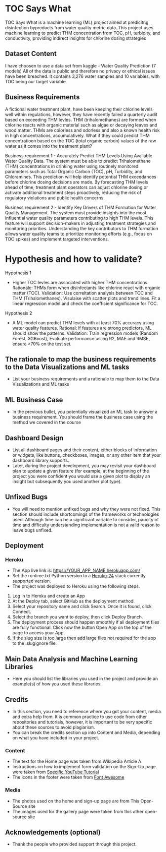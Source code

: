 # TOC Says What

TOC Says What is a machine learning (ML) project aimed at predicitng disinfection byproducts from water quality metric data.
This project uses machine learning to predict THM concentration from TOC, pH, turbidity, and conductivity, providing indirect insights for chlorine dosing strategies

## Dataset Content

I have choosen to use a data set from kaggle - Water Quality Prediction (7 models)
All of the data is public and therefore no privacy or ethical issues have been breached.
It contains 3,276 water samples and 10 variables, with TOC being our target variable.

## Business Requirements

A fictional water treatment plant, have been keeping their chlorine levels well within regulations, however, they have recently failed a quarterly audit based on exceeding THM levles.
THM (trihalomethanes) are formed when chlorine reacts with organic material such as algae or decaying leaves and wood matter. THMs are colorless and odorless and also a known health risk in high concentrations, accumulatively.
What if they could predict THM concentratioon based on the TOC (total organic carbon) values of the raw water as it comes into the treatment plant?

Business requirement 1 - Accurately Predict THM Levels Using Available Water Quality Data.
The system must be able to predict Trihalomethane (THM) concentrations in drinking water using routinely monitored parameters such as Total Organic Carbon (TOC), pH, Turbidity, and Chloramines. This prediction will help identify potential THM exceedances before chlorine dosing decisions are made.
By forecasting THM levels ahead of time, treatment plant operators can adjust chlorine dosing or activate additional treatment steps proactively, reducing the risk of regulatory violations and public health concerns.

Business requirement 2 - Identify Key Drivers of THM Formation for Water Quality Management.
The system must provide insights into the most influential water quality parameters contributing to high THM levels. This feature will support decision-makers in adjusting treatment strategies and monitoring priorities.
Understanding the key contributors to THM formation allows water quality teams to prioritize monitoring efforts (e.g., focus on TOC spikes) and implement targeted interventions.

# Hypothesis and how to validate?

Hypothesis 1

- Higher TOC levles are associated with higher THM concentrations.
  Rationale: THMs form when disinfectants like chlorine react with organic matter (TOC).
  Validation: Use correltation analysis between TOC and THM (Trihalomethanes). Visulaise with scatter plots and trend lines.
  Fit a linear regression model and check the coefficient significance for TOC.

Hypothesis 2

- A ML model can predict THM levels with at least 70% accuracy using water quality features.
  Rational: If features are strong predictors, ML should show the patterns.
  Validation: Train regression models (Random Forest, XGBoost), Evaluate performance usiing R2, MAE and RMSE, ensure >70% on the test set.

## The rationale to map the business requirements to the Data Visualizations and ML tasks


* List your business requirements and a rationale to map them to the Data Visualizations and ML tasks


## ML Business Case
* In the previous bullet, you potentially visualized an ML task to answer a business requirement. You should frame the business case using the method we covered in the course 


## Dashboard Design
* List all dashboard pages and their content, either blocks of information or widgets, like buttons, checkboxes, images, or any other item that your dashboard library supports.
* Later, during the project development, you may revisit your dashboard plan to update a given feature (for example, at the beginning of the project you were confident you would use a given plot to display an insight but subsequently you used another plot type).



## Unfixed Bugs
* You will need to mention unfixed bugs and why they were not fixed. This section should include shortcomings of the frameworks or technologies used. Although time can be a significant variable to consider, paucity of time and difficulty understanding implementation is not a valid reason to leave bugs unfixed.

## Deployment
### Heroku

* The App live link is: https://YOUR_APP_NAME.herokuapp.com/ 
* Set the runtime.txt Python version to a [Heroku-24](https://devcenter.heroku.com/articles/python-support#supported-runtimes) stack currently supported version.
* The project was deployed to Heroku using the following steps.

1. Log in to Heroku and create an App
2. At the Deploy tab, select GitHub as the deployment method.
3. Select your repository name and click Search. Once it is found, click Connect.
4. Select the branch you want to deploy, then click Deploy Branch.
5. The deployment process should happen smoothly if all deployment files are fully functional. Click now the button Open App on the top of the page to access your App.
6. If the slug size is too large then add large files not required for the app to the .slugignore file.


## Main Data Analysis and Machine Learning Libraries
* Here you should list the libraries you used in the project and provide an example(s) of how you used these libraries.


## Credits 

* In this section, you need to reference where you got your content, media and extra help from. It is common practice to use code from other repositories and tutorials, however, it is important to be very specific about these sources to avoid plagiarism. 
* You can break the credits section up into Content and Media, depending on what you have included in your project. 

### Content 

- The text for the Home page was taken from Wikipedia Article A
- Instructions on how to implement form validation on the Sign-Up page were taken from [Specific YouTube Tutorial](https://www.youtube.com/)
- The icons in the footer were taken from [Font Awesome](https://fontawesome.com/)

### Media

- The photos used on the home and sign-up page are from This Open-Source site
- The images used for the gallery page were taken from this other open-source site



## Acknowledgements (optional)
* Thank the people who provided support through this project.

